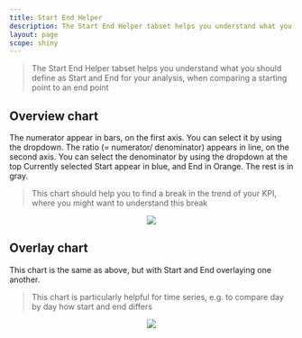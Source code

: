 ```yaml
---
title: Start End Helper
description: The Start End Helper tabset helps you understand what you should define as Start and End for your analysis, when comparing a starting point to an end point.
layout: page
scope: shiny
---
```


> The Start End Helper tabset helps you understand what you should define as Start and End for your analysis, when comparing a starting point to an end point

## Overview chart

The numerator appear in bars, on the first axis. You can select it by using the dropdown.
The ratio (= numerator/ denominator) appears in line, on the second axis. You can select the denominator by using the dropdown at the top
Currently selected Start appear in blue, and End in Orange. The rest is in gray.

> This chart should help you to find a break in the trend of your KPI, where you might want to understand this break

<center> <img src="{{site.url}}/{{site.baseurl}}/core_app/menu/images/startend_helper_overview.png"/></center>


## Overlay chart

This chart is the same as above, but with Start and End overlaying one another.

> This chart is particularly helpful for time series, e.g. to compare day by day how start and end differs

<center> <img src="{{site.url}}/{{site.baseurl}}/core_app/menu/images/startend_helper_overlay.png"/></center>
